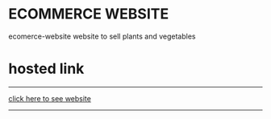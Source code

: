 # ECOMMERCE WEBSITE
ecomerce-website website to sell plants and vegetables
<h1>hosted link</h1>
<hr>
<a href="https://growcartnaturalplantsshop.on.drv.tw/project/vaithiyanathan.html">click here to see website</a>
<hr>

